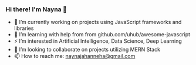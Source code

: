 ### Hi there! I'm Nayna 👋

- 🔭 I’m currently working on projects using JavaScript frameworks and libraries
- 🌱 I’m learning with help from from github.com/uhub/awesome-javascript
- ⚡  I’m interested in Artificial Intelligence, Data Science, Deep Learning
- 👯 I’m looking to collaborate on projects utilizing MERN Stack
- 📫 How to reach me: naynajahanneha@gmail.com
